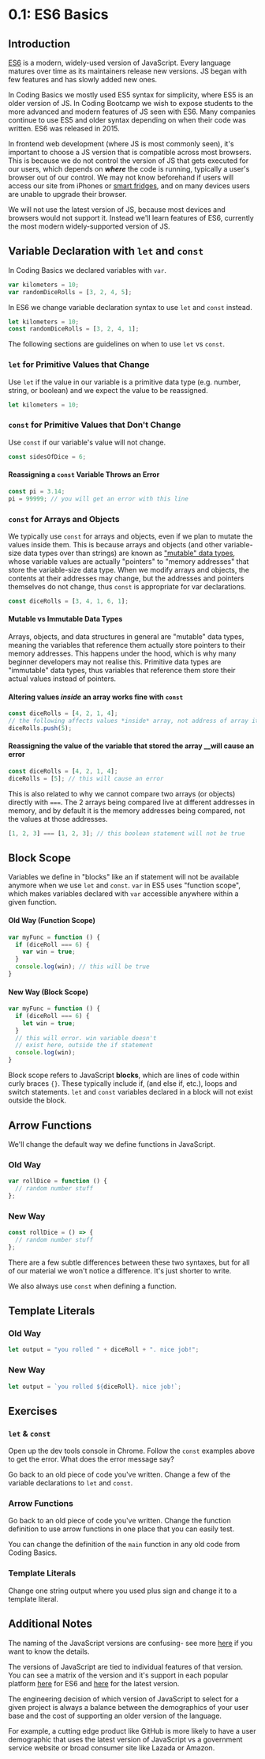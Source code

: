 # 0.1: ES6 Basics

## Introduction

[ES6](https://www.w3schools.com/js/js_es6.asp) is a modern, widely-used version of JavaScript. Every language matures over time as its maintainers release new versions. JS began with few features and has slowly added new ones.

In Coding Basics we mostly used ES5 syntax for simplicity, where ES5 is an older version of JS. In Coding Bootcamp we wish to expose students to the more advanced and modern features of JS seen with ES6. Many companies continue to use ES5 and older syntax depending on when their code was written. ES6 was released in 2015.

In frontend web development \(where JS is most commonly seen\), it's important to choose a JS version that is compatible across most browsers. This is because we do not control the version of JS that gets executed for our users, which depends on _**where**_ the code is running, typically a user's browser out of our control. We may not know beforehand if users will access our site from iPhones or [smart fridges](https://www.theguardian.com/technology/2019/aug/13/teen-smart-fridge-twitter-grounded), and on many devices users are unable to upgrade their browser.

We will not use the latest version of JS, because most devices and browsers would not support it. Instead we'll learn features of ES6, currently the most modern widely-supported version of JS.

## Variable Declaration with `let` and `const`

In Coding Basics we declared variables with `var`.

```javascript
var kilometers = 10;
var randomDiceRolls = [3, 2, 4, 5];
```

In ES6 we change variable declaration syntax to use `let` and `const` instead.

```javascript
let kilometers = 10;
const randomDiceRolls = [3, 2, 4, 1];
```

The following sections are guidelines on when to use `let` vs `const`.

### `let` for Primitive Values that Change

Use `let` if the value in our variable is a primitive data type \(e.g. number, string, or boolean\) and we expect the value to be reassigned.

```javascript
let kilometers = 10;
```

### `const` for Primitive Values that Don't Change

Use `const` if our variable's value will not change.

```javascript
const sidesOfDice = 6;
```

#### Reassigning a `const` Variable Throws an Error

```javascript
const pi = 3.14;
pi = 99999; // you will get an error with this line
```

### `const` for Arrays and Objects

We typically use `const` for arrays and objects, even if we plan to mutate the values inside them. This is because arrays and objects \(and other variable-size data types over than strings\) are known as ["mutable" data types](https://developer.mozilla.org/en-US/docs/Glossary/Mutable), whose variable values are actually "pointers" to "memory addresses" that store the variable-size data type. When we modify arrays and objects, the contents at their addresses may change, but the addresses and pointers themselves do not change, thus `const` is appropriate for var declarations.

```javascript
const diceRolls = [3, 4, 1, 6, 1];
```

#### Mutable vs Immutable Data Types

Arrays, objects, and data structures in general are "mutable" data types, meaning the variables that reference them actually store pointers to their memory addresses. This happens under the hood, which is why many beginner developers may not realise this. Primitive data types are "immutable" data types, thus variables that reference them store their actual values instead of pointers.

#### Altering values _inside_ an array works fine with `const`

```javascript
const diceRolls = [4, 2, 1, 4];
// the following affects values *inside* array, not address of array itself
diceRolls.push(5);
```

#### Reassigning the value of the variable that stored the array __will cause an error

```javascript
const diceRolls = [4, 2, 1, 4];
diceRolls = [5]; // this will cause an error
```

This is also related to why we cannot compare two arrays \(or objects\) directly with `===`. The 2 arrays being compared live at different addresses in memory, and by default it is the memory addresses being compared, not the values at those addresses.

```javascript
[1, 2, 3] === [1, 2, 3]; // this boolean statement will not be true
```

## Block Scope

Variables we define in "blocks" like an if statement will not be available anymore when we use `let` and `const`. `var` in ES5 uses "function scope", which makes variables declared with `var` accessible anywhere within a given function.

#### Old Way \(Function Scope\)

```javascript
var myFunc = function () {
  if (diceRoll === 6) {
    var win = true;
  }
  console.log(win); // this will be true
}
```

#### New Way \(Block Scope\)

```javascript
var myFunc = function () {
  if (diceRoll === 6) {
    let win = true;
  }
  // this will error. win variable doesn't
  // exist here, outside the if statement
  console.log(win);
}
```

Block scope refers to JavaScript **blocks**, which are lines of code within curly braces `{}`. These typically include if, \(and else if, etc.\), loops and switch statements. `let` and `const` variables declared in a block will not exist outside the block.

## Arrow Functions

We'll change the default way we define functions in JavaScript.

### Old Way

```javascript
var rollDice = function () {
  // random number stuff
};
```

### New Way

```javascript
const rollDice = () => {
  // random number stuff
};
```

There are a few subtle differences between these two syntaxes, but for all of our material we won't notice a difference. It's just shorter to write.

We also always use `const` when defining a function.

## Template Literals

### Old Way

```javascript
let output = "you rolled " + diceRoll + ". nice job!";
```

### New Way

```javascript
let output = `you rolled ${diceRoll}. nice job!`;
```

## Exercises

### `let` & `const`

Open up the dev tools console in Chrome. Follow the `const` examples above to get the error. What does the error message say?

Go back to an old piece of code you've written. Change a few of the variable declarations to `let` and `const`.

### Arrow Functions

Go back to an old piece of code you've written. Change the function definition to use arrow functions in one place that you can easily test.

You can change the definition of the `main` function in any old code from Coding Basics.

### Template Literals

Change one string output where you used plus sign and change it to a template literal.

## Additional Notes

The naming of the JavaScript versions are confusing- see more [here](https://flaviocopes.com/ecmascript/) if you want to know the details.

The versions of JavaScript are tied to individual features of that version. You can see a matrix of the version and it's support in each popular platform [here](https://kangax.github.io/compat-table/es6/) for ES6 and [here](https://kangax.github.io/compat-table/esnext/) for the latest version.

The engineering decision of which version of JavaScript to select for a given project is always a balance between the demographics of your user base and the cost of supporting an older version of the language.

For example, a cutting edge product like GitHub is more likely to have a user demographic that uses the latest version of JavaScript vs a government service website or broad consumer site like Lazada or Amazon.

